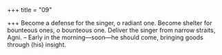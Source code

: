 +++
title = "09"

+++
Become a defense for the singer, o radiant one. Become shelter for  bounteous ones, o bounteous one.
Deliver the singer from narrow straits, Agni. – Early in the
morning—soon—he should come, bringing goods through (his)
insight.